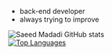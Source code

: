 
- back-end developer
- always trying to improve

![Saeed Madadi GitHub stats](https://github-readme-stats.vercel.app/api?username=saeedmdd&hide=contribs,prs&show_icones=true&theme=dark)
<br>
<a href="https://github.com/saeedmdd" align="left"><img src="https://github-readme-stats.vercel.app/api/top-langs/?username=saeedmdd&langs_count=10&title_color=6e6e6e&text_color=ffffff&icon_color=10b981&bg_color=1c1917&hide_border=true&locale=en&custom_title=Top%20%Languages" alt="Top Languages" /></a>
